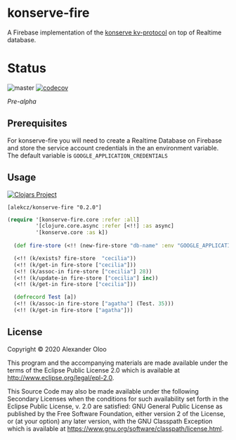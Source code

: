 # konserve-fire

A Firebase implementation of the [konserve kv-protocol](https://github.com/replikativ/konserve) on top of Realtime database.

# Status

![master](https://github.com/alekcz/konserve-fire/workflows/master/badge.svg?branch=master) [![codecov](https://codecov.io/gh/alekcz/konserve-fire/branch/master/graph/badge.svg)](https://codecov.io/gh/alekcz/konserve-fire)   

_Pre-alpha_

## Prerequisites

For konserve-fire you will need to create a Realtime Database on Firebase and store the service account credentials in the an environment variable. The default variable is `GOOGLE_APPLICATION_CREDENTIALS`

## Usage

[![Clojars Project](https://img.shields.io/clojars/v/alekcz/konserve-fire.svg)](https://clojars.org/alekcz/konserve-fire)

`[alekcz/konserve-fire "0.2.0"]`

```clojure
(require '[konserve-fire.core :refer :all]
         '[clojure.core.async :refer [<!!] :as async]
         '[konserve.core :as k])
  
  (def fire-store (<!! (new-fire-store "db-name" :env "GOOGLE_APPLICATION_CREDENTIALS" :root "/konserve")))

  (<!! (k/exists? fire-store  "cecilia"))
  (<!! (k/get-in fire-store ["cecilia"]))
  (<!! (k/assoc-in fire-store ["cecilia"] 28))
  (<!! (k/update-in fire-store ["cecilia"] inc))
  (<!! (k/get-in fire-store ["cecilia"]))

  (defrecord Test [a])
  (<!! (k/assoc-in fire-store ["agatha"] (Test. 35)))
  (<!! (k/get-in fire-store ["agatha"]))
```

## License

Copyright © 2020 Alexander Oloo

This program and the accompanying materials are made available under the
terms of the Eclipse Public License 2.0 which is available at
http://www.eclipse.org/legal/epl-2.0.

This Source Code may also be made available under the following Secondary
Licenses when the conditions for such availability set forth in the Eclipse
Public License, v. 2.0 are satisfied: GNU General Public License as published by
the Free Software Foundation, either version 2 of the License, or (at your
option) any later version, with the GNU Classpath Exception which is available
at https://www.gnu.org/software/classpath/license.html.

